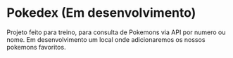 # Pokedex (Em desenvolvimento)
Projeto feito para treino, para consulta de Pokemons via API por numero ou nome.
Em desenvolvimento um local onde adicionaremos os nossos pokemons favoritos.
